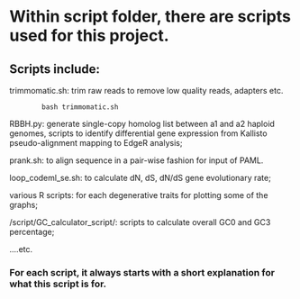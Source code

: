 # Within script folder, there are scripts used for this project. 



## Scripts include:

trimmomatic.sh: trim raw reads to remove low quality reads, adapters etc.

            bash trimmomatic.sh

RBBH.py: generate single-copy homolog list between a1 and a2 haploid genomes, scripts to identify differential gene expression from Kallisto pseudo-alignment mapping to EdgeR analysis; 


prank.sh: to align sequence in a pair-wise fashion for input of PAML.


loop_codeml_se.sh: to calculate dN, dS, dN/dS gene evolutionary rate;


various R scripts: for each degenerative traits for plotting some of the graphs;


/script/GC_calculator_script/: scripts to calculate overall GC0 and GC3 percentage;


....etc.



### For each script, it always starts with a short explanation for what this script is for.
